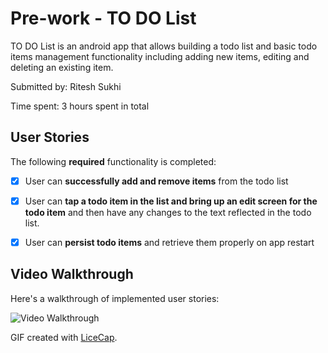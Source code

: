 # Pre-work - TO DO List

TO DO List is an android app that allows building a todo list and basic todo items management functionality including adding new items, editing and deleting an existing item.

Submitted by: Ritesh Sukhi

Time spent: 3 hours spent in total

## User Stories

The following **required** functionality is completed:

* [x] User can **successfully add and remove items** from the todo list
* [x] User can **tap a todo item in the list and bring up an edit screen for the todo item** and then have any changes to the text reflected in the todo list.
* [x] User can **persist todo items** and retrieve them properly on app restart


## Video Walkthrough 

Here's a walkthrough of implemented user stories:

<img src='http://i.imgur.com/tCKfsEN.gif' title='Video Walkthrough' width='' alt='Video Walkthrough' />

GIF created with [LiceCap](http://www.cockos.com/licecap/).

